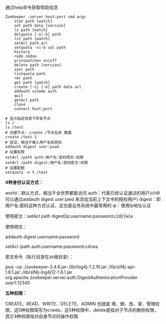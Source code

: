 通过help命令获取帮助信息

```
ZooKeeper -server host:port cmd args
	stat path [watch]
	set path data [version]
	ls path [watch]
	delquota [-n|-b] path
	ls2 path [watch]
	setAcl path acl
	setquota -n|-b val path 
	history 
	redo cmdno
	printwatches on|off
	delete path [version]
	sync path
	listquota path
	rmr path
	get path [watch]
	create [-s] [-e] path data acl
	addauth scheme auth
	quit 
	getAcl path
	close 
	connect host:port
```



```shell
# 显示指定目录下所有节点
ls /
ls /test
# 创建节点: create /节点名称 数据
create /test 1
# 验证，相当于输入用户名和密码
addauth digest user:pswd
# 设置权限
setAcl /path auth:用户名:密码明文:权限
setAcl /path digest:用户名:密码密文:权限
# 设置配额
setquota -n 5 /test 
```

**4种身份认证方式：**

world：默认方式，相当于全世界都能访问
auth：代表已经认证通过的用户(cli中可以通过addauth digest user:pwd 来添加当前上下文中的授权用户)
digest：即用户名:密码这种方式认证，这也是业务系统中最常用的
ip：使用Ip地址认证

使用密文：setAcl path digest|ip:username:password:c|d|r|w|a

使用明文：

   addauth digest username:password

   setAcl /path auth:username:password:cdrwa

密文命令（执行目录在zk根目录）：

java -cp ./zookeeper-3.4.6.jar:./lib/log4j-1.2.16.jar:./lib/slf4j-api-1.6.1.jar:./lib/slf4j-log4j12-1.6.1.jar org.apache.zookeeper.server.auth.DigestAuthenticationProvider user1:12345

**五种权限：**

CREATE、READ、WRITE、DELETE、ADMIN 也就是 增、删、改、查、管理权限，这5种权限简写为crwda，这5种权限中，delete是指对子节点的删除权限，其它4种权限指对自身节点的操作权限